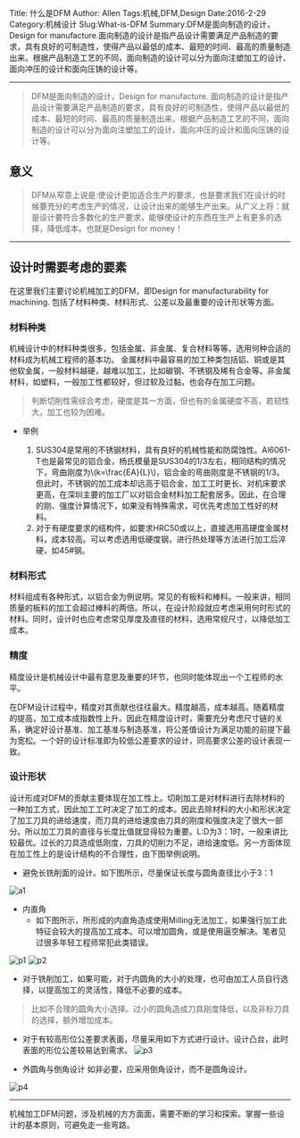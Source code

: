 Title: 什么是DFM
Author: Allen
Tags:机械,DFM,Design
Date:2016-2-29
Category:机械设计
Slug:What-is-DFM
Summary:DFM是面向制造的设计，Design for manufacture.面向制造的设计是指产品设计需要满足产品制造的要求，具有良好的可制造性，使得产品以最低的成本、最短的时间、最高的质量制造出来。根据产品制造工艺的不同，面向制造的设计可以分为面向注塑加工的设计、面向冲压的设计和面向压铸的设计等。




---

> DFM是面向制造的设计，Design for manufacture. 面向制造的设计是指产品设计需要满足产品制造的要求，具有良好的可制造性，使得产品以最低的成本、最短的时间、最高的质量制造出来。根据产品制造工艺的不同，面向制造的设计可以分为面向注塑加工的设计、面向冲压的设计和面向压铸的设计等。 


## 意义
> DFM从窄意上说是:使设计更加适合生产的要求，也是要求我们在设计的时候要充分的考虑生产的情况，让设计出来的能够生产出来。从广义上将：就是设计要符合多数化的生产要求，能够使设计的东西在生产上有更多的选择，降低成本。也就是Design for money！
>  


---


## 设计时需要考虑的要素
在这里我们主要讨论机械加工的DFM，即Design for manufacturability for machining. 包括了材料种类、材料形式、公差以及最重要的设计形状等方面。

### 材料种类
机械设计中的材料种类很多，包括金属、非金属、复合材料等等。选用何种合适的材料成为机械工程师的基本功。
金属材料中最容易的加工种类包括铝、铜或是其他软金属，一般材料越硬，越难以加工，比如碳钢、不锈钢及稀有合金等。非金属材料，如塑料，一般加工性都较好，但过软及过黏，也会存在加工问题。
>判断切削性需综合考虑，硬度是其一方面，但也有的金属硬度不高，若韧性大，加工也较为困难。

- 举例

	1. SUS304是常用的不锈钢材料，具有良好的机械性能和防腐蚀性。Al6061-T也是最常见的铝合金，杨氏模量是SUS304的1/3左右，相同结构的情况下，弯曲刚度为\\(k=\frac{EA}{L}\\)，铝合金的弯曲刚度是不锈钢的1/3。但此时，不锈钢的加工成本却远高于铝合金，加工工时更长、对机床要求更高，在深圳主要的加工厂以对铝合金材料加工配套居多。因此，在合理的刚、强度计算情况下，如果没有特殊需求，可优先考虑加工性好的材料。
	2. 对于有硬度要求的结构件，如要求HRC50或以上，直接选用高硬度金属材料，成本较高。可以考虑选用低硬度钢，进行热处理等方法进行加工后淬硬，如45#钢。

### 材料形式
材料组成有各种形式，以铝合金为例说明。常见的有板料和棒料。一般来讲，相同质量的板料的加工会超过棒料的两倍。所以，在设计阶段就应考虑采用何时形式的材料。同时，设计时也应考虑常见厚度及直径的材料，选用常规尺寸，以降低加工成本。

### 精度

精度设计是机械设计中最有意思及重要的环节，也同时能体现出一个工程师的水平。

在DFM设计过程中，精度对其贡献也往往最大。精度越高，成本越高。随着精度的提高，加工成本成指数性上升。因此在精度设计时，需要充分考虑尺寸链的关系，确定好设计基准、加工基准与制造基准，将公差值设计为满足功能的前提下最为宽松。一个好的设计标准即为较低公差要求的设计，同高要求公差的设计表现一致。

### 设计形状
设计形成对DFM的贡献主要体现在加工性上。切削加工是对材料进行去除材料的一种加工方式，因此加工工时决定了加工的成本。因此去除材料的大小和形状决定了加工刀具的进给速度，而刀具的进给速度由刀具的刚度和强度决定了很大一部分。所以加工刀具的直径与长度比值就显得较为重要。L:D为3：1时，一般来讲比较最优。过长的刀具造成低刚度，刀具的切削力不足，进给速度低。另一方面体现在加工性上的是设计结构的不合理性，由下图举例说明。

- 避免长铣削面的设计。如下图所示，尽量保证长度与圆角直径比小于3：1

![a1](http://www.efunda.com/processes/machining/images/mill/chatter_1.gif)

- 内直角
	- 如下图所示，所形成的内直角造成使用Milling无法加工，如果强行加工此特征会较大的提高加工成本。可以增加圆角，或是使用逼空解决。笔者见过很多年轻工程师常犯此类错误。
	
![p1](http://www.efunda.com/processes/machining/images/mill/mill_corner_relief.gif)
![p2](http://www.efunda.com/processes/machining/images/mill/square_in_corner.gif)

- 对于铣削加工，如果可能，对于内圆角的大小的处理，也可由加工人员自行选择，以提高加工的灵活性，降低不必要的成本。
>比如不合理的圆角大小选择。过小的圆角造成刀具刚度降低，以及非标刀具的选择，额外增加成本。

- 对于有较高形位公差要求表面，尽量采用如下方式进行设计。设计凸台，此时表面的形位公差较易达到需求。
![p3](http://www.efunda.com/processes/machining/images/mill/bosses_flat_datum_1.gif)

- 外圆角与倒角设计
如非必要，应采用倒角设计，而不是圆角设计。

![p4](http://www.efunda.com/processes/machining/images/mill/outside_chamfer_1.gif)



---

机械加工DFM问题，涉及机械的方方面面，需要不断的学习和探索。掌握一些设计的基本原则，可避免走一些弯路。


 
